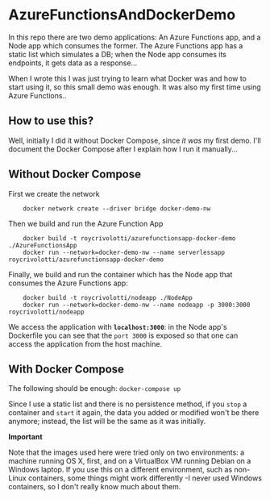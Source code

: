 # AzureFunctionsAndDockerDemo

In this repo there are two demo applications: An Azure Functions app, and a Node app which consumes the former. The Azure Functions app has a static list which simulates a DB; when the Node app consumes its endpoints, it gets data as a response...

When I wrote this I was just trying to learn what Docker was and how to start using it, so this small demo was enough. It was also my first time using Azure Functions..

## How to use this?

Well, initially I did it without Docker Compose, since *it was* my first demo. I'll document the Docker Compose after I explain how I run it manually...

## Without Docker Compose

First we create the network

```
    docker network create --driver bridge docker-demo-nw
```

Then we build and run the Azure Function App

```
    docker build -t roycrivolotti/azurefunctionsapp-docker-demo ./AzureFunctionsApp
    docker run --network=docker-demo-nw --name serverlessapp roycrivolotti/azurefunctionsapp-docker-demo
```

Finally, we build and run the container which has the Node app that consumes the Azure Functions app:

```
    docker build -t roycrivolotti/nodeapp ./NodeApp
    docker run --network=docker-demo-nw --name nodeapp -p 3000:3000 roycrivolotti/nodeapp
```

We access the application with **`localhost:3000`**: in the Node app's Dockerfile you can see that the `port 3000` is exposed so that one can access the application from the host machine.

## With Docker Compose

The following should be enough: `docker-compose up`

Since I use a static list and there is no persistence method, if you `stop` a container and `start` it again, the data you added or modified won't be there anymore; instead, the list will be the same as it was initially.

**Important**

Note that the images used here were tried only on two environments: a machine running OS X, first, and on a VirtualBox VM running Debian on a Windows laptop. If you use this on a different environment, such as non-Linux containers, some things might work differently -I never used Windows containers, so I don't really know much about them.
